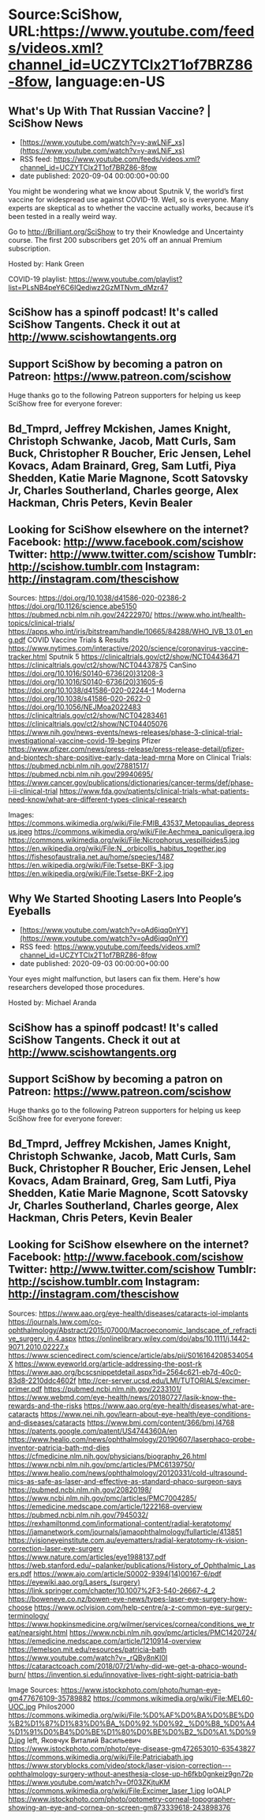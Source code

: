# Source:SciShow, URL:https://www.youtube.com/feeds/videos.xml?channel_id=UCZYTClx2T1of7BRZ86-8fow, language:en-US

## What's Up With That Russian Vaccine? | SciShow News
 - [https://www.youtube.com/watch?v=y-awLNiF_xs](https://www.youtube.com/watch?v=y-awLNiF_xs)
 - RSS feed: https://www.youtube.com/feeds/videos.xml?channel_id=UCZYTClx2T1of7BRZ86-8fow
 - date published: 2020-09-04 00:00:00+00:00

You might be wondering what we know about Sputnik V, the world’s first vaccine for widespread use against COVID-19. Well, so is everyone. Many experts are skeptical as to whether the vaccine actually works, because it’s been tested in a really weird way.

Go to http://Brilliant.org/SciShow to try their Knowledge and Uncertainty course. The first 200 subscribers get 20% off an annual Premium subscription. 

Hosted by: Hank Green 

COVID-19 playlist: https://www.youtube.com/playlist?list=PLsNB4peY6C6IQediwz2GzMTNvm_dMzr47 

SciShow has a spinoff podcast! It's called SciShow Tangents. Check it out at http://www.scishowtangents.org
----------
Support SciShow by becoming a patron on Patreon: https://www.patreon.com/scishow
----------
Huge thanks go to the following Patreon supporters for helping us keep SciShow free for everyone forever:

Bd_Tmprd, Jeffrey Mckishen, James Knight, Christoph Schwanke, Jacob, Matt Curls, Sam Buck, Christopher R Boucher, Eric Jensen, Lehel Kovacs, Adam Brainard, Greg, Sam Lutfi, Piya Shedden, Katie Marie Magnone, Scott Satovsky Jr, Charles Southerland, Charles george, Alex Hackman, Chris Peters, Kevin Bealer
----------
Looking for SciShow elsewhere on the internet?
Facebook: http://www.facebook.com/scishow
Twitter: http://www.twitter.com/scishow
Tumblr: http://scishow.tumblr.com
Instagram: http://instagram.com/thescishow
----------
Sources:
https://doi.org/10.1038/d41586-020-02386-2 
https://doi.org/10.1126/science.abe5150 
https://pubmed.ncbi.nlm.nih.gov/24222970/
https://www.who.int/health-topics/clinical-trials/
https://apps.who.int/iris/bitstream/handle/10665/84288/WHO_IVB_13.01_eng.pdf
COVID Vaccine Trials & Results
https://www.nytimes.com/interactive/2020/science/coronavirus-vaccine-tracker.html 
Sputnik 5
https://clinicaltrials.gov/ct2/show/NCT04436471
https://clinicaltrials.gov/ct2/show/NCT04437875
CanSino
https://doi.org/10.1016/S0140-6736(20)31208-3
https://doi.org/10.1016/S0140-6736(20)31605-6
https://doi.org/10.1038/d41586-020-02244-1 
Moderna
https://doi.org/10.1038/s41586-020-2622-0
https://doi.org/10.1056/NEJMoa2022483 
https://clinicaltrials.gov/ct2/show/NCT04283461
https://clinicaltrials.gov/ct2/show/NCT04405076 
https://www.nih.gov/news-events/news-releases/phase-3-clinical-trial-investigational-vaccine-covid-19-begins
Pfizer
https://www.pfizer.com/news/press-release/press-release-detail/pfizer-and-biontech-share-positive-early-data-lead-mrna
More on Clinical Trials:
https://pubmed.ncbi.nlm.nih.gov/27881517/
https://pubmed.ncbi.nlm.nih.gov/29940695/
https://www.cancer.gov/publications/dictionaries/cancer-terms/def/phase-i-ii-clinical-trial 
https://www.fda.gov/patients/clinical-trials-what-patients-need-know/what-are-different-types-clinical-research

Images:
https://commons.wikimedia.org/wiki/File:FMIB_43537_Metopaulias_depressus.jpeg
https://commons.wikimedia.org/wiki/File:Aechmea_paniculigera.jpg
https://commons.wikimedia.org/wiki/File:Nicrophorus_vespilloides5.jpg
https://en.wikipedia.org/wiki/File:N._orbicollis_habitus_together.jpg
https://fishesofaustralia.net.au/home/species/1487
https://en.wikipedia.org/wiki/File:Tsetse-BKF-3.jpg
https://en.wikipedia.org/wiki/File:Tsetse-BKF-2.jpg

## Why We Started Shooting Lasers Into People’s Eyeballs
 - [https://www.youtube.com/watch?v=oAd6iqq0nYY](https://www.youtube.com/watch?v=oAd6iqq0nYY)
 - RSS feed: https://www.youtube.com/feeds/videos.xml?channel_id=UCZYTClx2T1of7BRZ86-8fow
 - date published: 2020-09-03 00:00:00+00:00

Your eyes might malfunction, but lasers can fix them. Here's how researchers developed those procedures.

Hosted by: Michael Aranda

SciShow has a spinoff podcast! It's called SciShow Tangents. Check it out at http://www.scishowtangents.org
----------
Support SciShow by becoming a patron on Patreon: https://www.patreon.com/scishow
----------
Huge thanks go to the following Patreon supporters for helping us keep SciShow free for everyone forever:

Bd_Tmprd, Jeffrey Mckishen, James Knight, Christoph Schwanke, Jacob, Matt Curls, Sam Buck, Christopher R Boucher, Eric Jensen, Lehel Kovacs, Adam Brainard, Greg, Sam Lutfi, Piya Shedden, Katie Marie Magnone, Scott Satovsky Jr, Charles Southerland, Charles george, Alex Hackman, Chris Peters, Kevin Bealer
----------
Looking for SciShow elsewhere on the internet?
Facebook: http://www.facebook.com/scishow
Twitter: http://www.twitter.com/scishow
Tumblr: http://scishow.tumblr.com
Instagram: http://instagram.com/thescishow
----------
Sources:
https://www.aao.org/eye-health/diseases/cataracts-iol-implants 
https://journals.lww.com/co-ophthalmology/Abstract/2015/07000/Macroeconomic_landscape_of_refractive_surgery_in.4.aspx 
https://onlinelibrary.wiley.com/doi/abs/10.1111/j.1442-9071.2010.02227.x 
https://www.sciencedirect.com/science/article/abs/pii/S016164208534054X 
https://www.eyeworld.org/article-addressing-the-post-rk 
https://www.aao.org/bcscsnippetdetail.aspx?id=2564c621-eb7d-40c0-83d8-2210ddc4602f 
http://cer-server.ucsd.edu/LMI/TUTORIALS/excimer-primer.pdf 
https://pubmed.ncbi.nlm.nih.gov/2233101/ 
https://www.webmd.com/eye-health/news/20180727/lasik-know-the-rewards-and-the-risks 
https://www.aao.org/eye-health/diseases/what-are-cataracts 
https://www.nei.nih.gov/learn-about-eye-health/eye-conditions-and-diseases/cataracts 
https://www.bmj.com/content/366/bmj.l4768 
https://patents.google.com/patent/US4744360A/en 
https://www.healio.com/news/ophthalmology/20190607/laserphaco-probe-inventor-patricia-bath-md-dies 
https://cfmedicine.nlm.nih.gov/physicians/biography_26.html 
https://www.ncbi.nlm.nih.gov/pmc/articles/PMC6139750/ 
https://www.healio.com/news/ophthalmology/20120331/cold-ultrasound-mics-as-safe-as-laser-and-effective-as-standard-phaco-surgeon-says
https://pubmed.ncbi.nlm.nih.gov/20820198/
https://www.ncbi.nlm.nih.gov/pmc/articles/PMC7004285/
https://emedicine.medscape.com/article/1222168-overview
https://pubmed.ncbi.nlm.nih.gov/7945032/
https://rexhamiltonmd.com/informational-content/radial-keratotomy/
https://jamanetwork.com/journals/jamaophthalmology/fullarticle/413851
https://visioneyeinstitute.com.au/eyematters/radial-keratotomy-rk-vision-correction-laser-eye-surgery
https://www.nature.com/articles/eye1988137.pdf
https://web.stanford.edu/~palanker/publications/History_of_Ophthalmic_Lasers.pdf
https://www.ajo.com/article/S0002-9394(14)00167-6/pdf
https://eyewiki.aao.org/Lasers_(surgery)
https://link.springer.com/chapter/10.1007%2F3-540-26667-4_2
https://boweneye.co.nz/bowen-eye-news/types-laser-eye-surgery-how-choose
https://www.oclvision.com/help-centre/a-z-common-eye-surgery-terminology/
https://www.hopkinsmedicine.org/wilmer/services/cornea/conditions_we_treat/nearsight.html
https://www.ncbi.nlm.nih.gov/pmc/articles/PMC1420724/
https://emedicine.medscape.com/article/1210914-overview
https://lemelson.mit.edu/resources/patricia-bath
https://www.youtube.com/watch?v=_rQBy8nKI0I
https://cataractcoach.com/2018/07/21/why-did-we-get-a-phaco-wound-burn/
https://invention.si.edu/innovative-lives-right-sight-patricia-bath

Image Sources:
https://www.istockphoto.com/photo/human-eye-gm477676109-35789882
https://commons.wikimedia.org/wiki/File:MEL60-UOC.jpg Philos2000
https://commons.wikimedia.org/wiki/File:%D0%AF%D0%BA%D0%BE%D0%B2%D1%87%D1%83%D0%BA_%D0%92.%D0%92._%D0%B8_%D0%A4%D1%91%D0%B4%D0%BE%D1%80%D0%BE%D0%B2_%D0%A1.%D0%9D.jpg left, Яковчук Виталий Васильевич
https://www.istockphoto.com/photo/eye-disease-gm472653010-63543827
https://commons.wikimedia.org/wiki/File:Patriciabath.jpg
https://www.storyblocks.com/video/stock/laser-vision-correction---ophthalmology-surgery-wthout-anesthesia-close-up-h6fkb0gnkeiz9gn72p
https://www.youtube.com/watch?v=0f03ZKjtuKM
https://commons.wikimedia.org/wiki/File:Excimer_laser_1.jpg IoOALP
https://www.istockphoto.com/photo/optometry-corneal-topographer-showing-an-eye-and-cornea-on-screen-gm873339618-243898376

